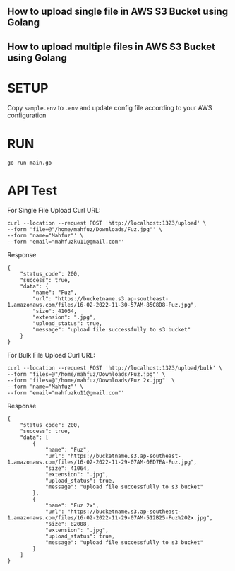 ## How to upload single file in AWS S3 Bucket using Golang
## How to upload multiple files in AWS S3 Bucket using Golang

# SETUP

Copy `sample.env` to `.env` and update config file according to your AWS configuration

# RUN

`go run main.go`

# API Test
For Single File Upload Curl URL:
```
curl --location --request POST 'http://localhost:1323/upload' \
--form 'file=@"/home/mahfuz/Downloads/Fuz.jpg"' \
--form 'name="Mahfuz"' \
--form 'email="mahfuzku11@gmail.com"'
```

Response
```
{
    "status_code": 200,
    "success": true,
    "data": {
        "name": "Fuz",
        "url": "https://bucketname.s3.ap-southeast-1.amazonaws.com/files/16-02-2022-11-30-57AM-85C8D8-Fuz.jpg",
        "size": 41064,
        "extension": ".jpg",
        "upload_status": true,
        "message": "upload file successfully to s3 bucket"
    }
}
```

For Bulk File Upload Curl URL:
```
curl --location --request POST 'http://localhost:1323/upload/bulk' \
--form 'files=@"/home/mahfuz/Downloads/Fuz.jpg"' \
--form 'files=@"/home/mahfuz/Downloads/Fuz 2x.jpg"' \
--form 'name="Mahfuz"' \
--form 'email="mahfuzku11@gmail.com"'
```

Response
```
{
    "status_code": 200,
    "success": true,
    "data": [
        {
            "name": "Fuz",
            "url": "https://bucketname.s3.ap-southeast-1.amazonaws.com/files/16-02-2022-11-29-07AM-0ED7EA-Fuz.jpg",
            "size": 41064,
            "extension": ".jpg",
            "upload_status": true,
            "message": "upload file successfully to s3 bucket"
        },
        {
            "name": "Fuz 2x",
            "url": "https://bucketname.s3.ap-southeast-1.amazonaws.com/files/16-02-2022-11-29-07AM-512B25-Fuz%202x.jpg",
            "size": 82008,
            "extension": ".jpg",
            "upload_status": true,
            "message": "upload file successfully to s3 bucket"
        }
    ]
}
```
